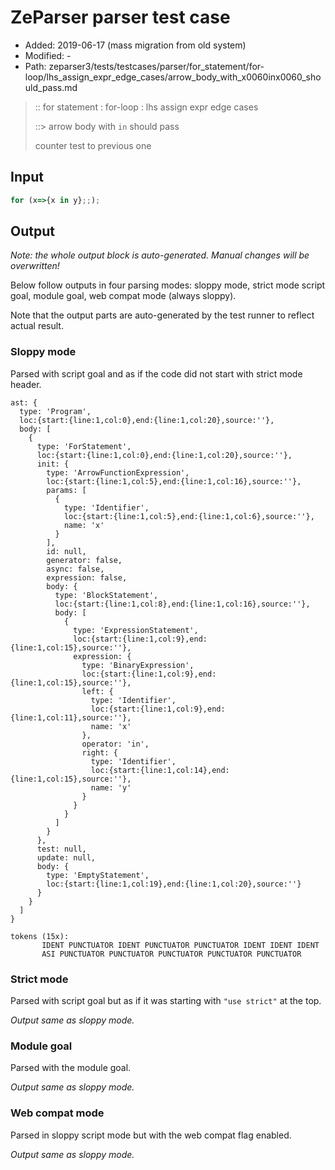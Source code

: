 # ZeParser parser test case

- Added: 2019-06-17 (mass migration from old system)
- Modified: -
- Path: zeparser3/tests/testcases/parser/for_statement/for-loop/lhs_assign_expr_edge_cases/arrow_body_with_x0060inx0060_should_pass.md

> :: for statement : for-loop : lhs assign expr edge cases
>
> ::> arrow body with `in` should pass
>
> counter test to previous one

## Input

`````js
for (x=>{x in y};;);
`````

## Output

_Note: the whole output block is auto-generated. Manual changes will be overwritten!_

Below follow outputs in four parsing modes: sloppy mode, strict mode script goal, module goal, web compat mode (always sloppy).

Note that the output parts are auto-generated by the test runner to reflect actual result.

### Sloppy mode

Parsed with script goal and as if the code did not start with strict mode header.

`````
ast: {
  type: 'Program',
  loc:{start:{line:1,col:0},end:{line:1,col:20},source:''},
  body: [
    {
      type: 'ForStatement',
      loc:{start:{line:1,col:0},end:{line:1,col:20},source:''},
      init: {
        type: 'ArrowFunctionExpression',
        loc:{start:{line:1,col:5},end:{line:1,col:16},source:''},
        params: [
          {
            type: 'Identifier',
            loc:{start:{line:1,col:5},end:{line:1,col:6},source:''},
            name: 'x'
          }
        ],
        id: null,
        generator: false,
        async: false,
        expression: false,
        body: {
          type: 'BlockStatement',
          loc:{start:{line:1,col:8},end:{line:1,col:16},source:''},
          body: [
            {
              type: 'ExpressionStatement',
              loc:{start:{line:1,col:9},end:{line:1,col:15},source:''},
              expression: {
                type: 'BinaryExpression',
                loc:{start:{line:1,col:9},end:{line:1,col:15},source:''},
                left: {
                  type: 'Identifier',
                  loc:{start:{line:1,col:9},end:{line:1,col:11},source:''},
                  name: 'x'
                },
                operator: 'in',
                right: {
                  type: 'Identifier',
                  loc:{start:{line:1,col:14},end:{line:1,col:15},source:''},
                  name: 'y'
                }
              }
            }
          ]
        }
      },
      test: null,
      update: null,
      body: {
        type: 'EmptyStatement',
        loc:{start:{line:1,col:19},end:{line:1,col:20},source:''}
      }
    }
  ]
}

tokens (15x):
       IDENT PUNCTUATOR IDENT PUNCTUATOR PUNCTUATOR IDENT IDENT IDENT
       ASI PUNCTUATOR PUNCTUATOR PUNCTUATOR PUNCTUATOR PUNCTUATOR
`````

### Strict mode

Parsed with script goal but as if it was starting with `"use strict"` at the top.

_Output same as sloppy mode._

### Module goal

Parsed with the module goal.

_Output same as sloppy mode._

### Web compat mode

Parsed in sloppy script mode but with the web compat flag enabled.

_Output same as sloppy mode._
